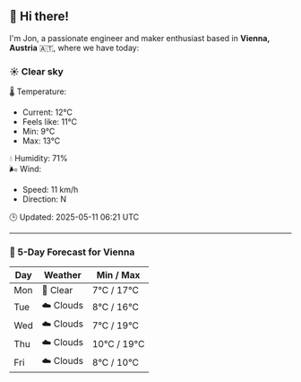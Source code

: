 ## 👋 Hi there!

I'm Jon, a passionate engineer and maker enthusiast based in **Vienna, Austria** 🇦🇹, where we have today:

### ☀️ Clear sky 

🌡️ Temperature: 
* Current: 12°C
* Feels like: 11°C
* Min: 9°C 
* Max: 13°C  

💧 Humidity: 71%  
🌬️ Wind: 
* Speed: 11 km/h 
* Direction: N  

🕒 Updated: 2025-05-11 06:21 UTC

---

### 📅 5-Day Forecast for Vienna

| Day | Weather | Min / Max |
|-----|---------|------------|
| Mon | 🌙 Clear | 7°C / 17°C |
| Tue | ☁️ Clouds | 8°C / 16°C |
| Wed | ☁️ Clouds | 7°C / 19°C |
| Thu | ☁️ Clouds | 10°C / 19°C |
| Fri | ☁️ Clouds | 8°C / 10°C |
